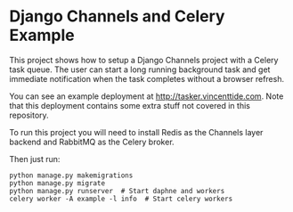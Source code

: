 # Django Channels and Celery Example

This project shows how to setup a Django Channels project with a Celery task queue. The user can start a long running background task and get immediate notification when the task completes without a browser refresh.

You can see an example deployment at <http://tasker.vincenttide.com>. Note that this deployment contains some extra stuff not covered in this repository.

To run this project you will need to install Redis as the Channels layer backend and RabbitMQ as the Celery broker.

Then just run:

```
python manage.py makemigrations
python manage.py migrate
python manage.py runserver  # Start daphne and workers
celery worker -A example -l info  # Start celery workers
```


